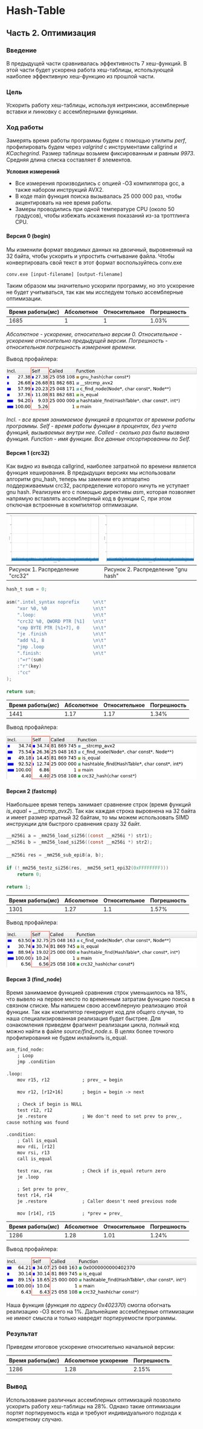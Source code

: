 # Hash-Table


## Часть 2. Оптимизация


### Введение


В предыдущей части сравнивалась эффективность 7 хеш-функций. В этой части будет ускорена работа хеш-таблицы, использующей наиболее эффективную хеш-функцию из прошлой части.


### Цель


Ускорить работу хеш-таблицы, используя интринсики, ассемблерные вставки и линковку с ассемблерными функциями.


### Ход работы


Замерять время работы программы будем с помощью утилиты *perf*, профилировать будем через *valgrind* с инструментами callgrind и *KCachegrind*. Размер таблицы возьмем фиксированным и равным *9973*. Средняя длина списка составляет *6* элементов.


**Условия измерений**
- Все измерения производились с опцией -O3 компилятора gcc, а также набором инструкций AVX2.
- В коде main функция поиска вызывалась 25 000 000 раз, чтобы акцентировать на нее время работы.
- Замеры проводились при одной температуре CPU (около 50 градусов), чтобы избежать искажения показаний из-за троттлинга CPU.


#### Версия 0 (begin)


Мы изменили формат вводимых данных на двоичный, выровненный на 32 байта, чтобы ускорить и упростить считывание файла. Чтобы конвертировать свой текст в этот формат воспользуйтесь conv.exe

```
conv.exe [input-filename] [output-filename]
```

Таким образом мы значительно ускорили программу, но это ускорение не будет учитываться, так как мы исследуем только ассемблерные оптимизации.

| Время работы(*мс*) | Абсолютное | Относительное | Погрешность |
|:------------------ |:---------- |:------------- |:----------- |
| 1685               | 1          | 1             | 1.03%       |

*Абсолютное - ускорение, относительно версии 0. Относительное - ускорение относительно предыдущей версии. Погрешность - относительная погрешность измерения времени.*

Вывод профайлера:

![profile(begin)](assets/profile(begin).png "Profile data for version with no optimizations")

*Incl. - все время занимаемое функцией в процентах от времени работы программы. Self - время работы функции в процентах, без учета функций, вызываемых внутри нее. Called - сколько раз была вызвана функция. Function - имя функции. Все данные отсортированны по Self.*


#### Версия 1 (crc32)


Как видно из вывода callgrind, наиболее затратной по времени является функция хеширования. В предыдущих версиях мы использовали алгоритм gnu_hash, теперь мы заменим его аппаратно поддерживаемым crc32, распределение которого ничуть не уступает gnu hash. Реализуем его с помощью директивы *asm*, которая позволяет напрямую вставлять ассемблерный код в функции C, при этом отключая встроенные в компилятор оптимизации. 

| ![crc32](assets/crc32.png)      | ![gnu_hash](assets/gnu_hash.png)   |
|:------------------------------- |:---------------------------------- |
|Рисунок 1. Распределение "crc32" |Рисунок 2. Распределение "gnu hash" |

```C
hash_t sum = 0;

asm(".intel_syntax noprefix     \n\t"
    "xor %0, %0                 \n\t"
    ".loop:                     \n\t"
    "crc32 %0, QWORD PTR [%1]   \n\t"
    "cmp BYTE PTR [%1+7], 0     \n\t"
    "je .finish                 \n\t"
    "add %1, 8                  \n\t"
    "jmp .loop                  \n\t"
    ".finish:                   \n\t"
    :"=r"(sum)
    :"r"(key)
    :"cc"
);

return sum;
```

| Время работы(*мс*) | Абсолютное | Относительное | Погрешность |
|:------------------ |:---------- |:------------- |:----------- |
| 1441               | 1.17       | 1.17          | 1.34%       |

Вывод профайлера:

![profile(crc32)](assets/profile(crc32).png "Profile data for version with crc32 optimization")


#### Версия 2 (fastcmp)


Наибольшее время теперь занимает сравнение строк (время функций *is_equal* + *__strcmp_avx2*). Так как каждая строка выровнена на 32 байта и имеет размер кратный 32 байтам, то мы можем использовать SIMD инструкции для быстрого сравнения сразу 32 байт.

```C
__m256i a = _mm256_load_si256((const __m256i *) str1);
__m256i b = _mm256_load_si256((const __m256i *) str2);

__m256i res = _mm256_sub_epi8(a, b);

if (!_mm256_testz_si256(res, _mm256_set1_epi32(0xFFFFFFFF)))
    return 0;

return 1;
```

| Время работы(*мс*) | Абсолютное | Относительное | Погрешность |
|:------------------ |:---------- |:------------- |:----------- |
| 1301               | 1.27       | 1.1           | 1.57%       |

Вывод профайлера:

![profile(fastcmp)](assets/profile(fastcmp).png "Profile data for version with fastcmp optimization")


#### Версия 3 (find_node)


Время занимаемое функцией сравнения строк уменьшилось на 18%, что вывело на первое место по временным затратам функцию поиска в связном списке. Мы напишем свою ассемблерную реализацию этой функции. Так как компилятор генерирует код для общего случая, то наша специализированная реализация будет быстрее. Для ознакомления приведем фрагмент реализации цикла, полный код можно найти в файле *source/find_node.s*. В целях более точного профилирования не будем инлайнить is_equal.

```assembly
asm_find_node:
    ; Loop
    jmp .condition

.loop:
    mov r15, r12            ; prev_ = begin

    mov r12, [r12+16]       ; begin = begin -> next

    ; Check if begin is NULL
    test r12, r12
    je .restore             ; We don't need to set prev to prev_, cause nothing was found

.condition:
    ; Call is_equal
    mov rdi, [r12]
    mov rsi, r13
    call is_equal

    test rax, rax           ; Check if is_equal return zero
    je .loop

    ; Set prev to prev_
    test r14, r14
    je .restore             ; Caller doesn't need previous node

    mov [r14], r15          ; *prev = prev_
```

| Время работы(*мс*) | Абсолютное | Относительное | Погрешность |
|:------------------ |:---------- |:------------- |:----------- |
| 1286               | 1.28       | 1.01          | 1.24%       |

Вывод профайлера:

![profile(find_node)](assets/profile(find_node).png "Profile data for version with find_node optimization")

Наша функция (*функция по адресу 0x402370*) смогла обогнать реализацию -O3 всего на 1%. Дальнейшие ассемблерные оптимизации не имеют смысла и только навредят портируемости программы.


### Результат


Приведем итоговое ускорение относительно начальной версии:

| Время работы(*мс*) | Абсолютное ускорение |  Погрешность |
|:------------------ |:-------------------- |:------------ |
| 1286               | 1.28                 | 2.15%        |


### Вывод


Использование различных ассемблерных оптимизаций позволило ускорить работу хеш-таблицы на 28%. Однако такие оптимизации портят портируемость кода и требуют индивидуального подхода к конкретному случаю.
